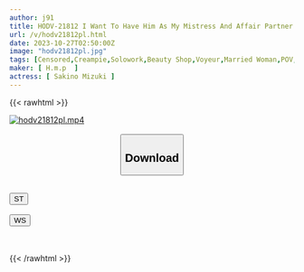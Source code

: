 ```yaml
---
author: j91
title: HODV-21812 I Want To Have Him As My Mistress And Affair Partner... The Curious Married Woman Next Door Mizuki Sakino
url: /v/hodv21812pl.html
date: 2023-10-27T02:50:00Z
image: "hodv21812pl.jpg"
tags: [Censored,Creampie,Solowork,Beauty Shop,Voyeur,Married Woman,POV,Squirting,Affair,User Submission	 ]
maker: [ H.m.p  ]
actress: [ Sakino Mizuki ]
---
```



{{< rawhtml >}}

<div class="video" data-videoid="wGjOKO4wWmHWO0">
    <a href="javascript:;">
        <img src="https://my.j91.asia/v/hodv21812pl.jpg" width="WIDTH" height="HEIGHT" alt="hodv21812pl.mp4" loading="lazy">
    </a>
</div>

<script type="text/javascript" src="https://j91.asia/asset/on-demand-st.js"></script>

<br>
  <link rel="stylesheet" href="https://j91.asia/asset/bs5.css">
  
  <center>
  <button class="btn btn-primary" type="button" data-bs-toggle="collapse" data-bs-target=".multi-collapse" aria-expanded="false" aria-controls="multiCollapseExample1 multiCollapseExample2"><h2>Download</h2></button></center>
</p>
<div class="row">
  <div class="col">
    <div class="collapse multi-collapse" id="multiCollapseExample1">
      <div class="card card-body">
	      	      <br>
<div class="buttons">  
<a href="https://streamtape.to/v/wGjOKO4wWmHWO0"><button class="btn-hover color-3"><i class="fa fa-download"></i> ST</button></a></div>
    </div>
  </div>
</div>
  <div class="col">
    <div class="collapse multi-collapse" id="multiCollapseExample2">
      <div class="card card-body">
	      <br>
<div class="buttons">
    <a href="https://wolfstream.tv/u215xko3qxat"><button class="btn-hover color-9"><i class="fa fa-download"></i> WS</button></a></div>
<br><br>
      </div>
    </div>
  </div>
</div>

{{< /rawhtml >}}